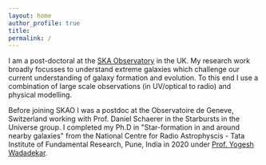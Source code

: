 ```yaml
---
layout: home
author_profile: true
title: 
permalink: /
---
```


I am a post-doctoral at the [SKA Observatory](https://www.skao.int/en) in the UK. My research work broadly focusses to understand extreme galaxies which challenge our current understanding of galaxy formation and evolution. To this end I use a combination of large scale observations (in UV/optical to radio) and physical modelling. 

Before joining SKAO I was a postdoc at the Observatoire de Geneve, Switzerland working with Prof. Daniel Schaerer in the Starbursts in the Universe group. I completed my Ph.D in "Star-formation in and around nearby galaxies" from the National Centre for Radio Astrophyscis - Tata Institute of Fundamental Research, Pune, India in 2020 under [Prof. Yogesh Wadadekar](http://www.ncra.tifr.res.in/~yogesh/).
